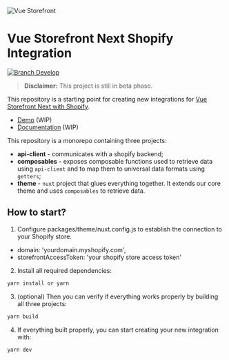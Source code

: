 ![Vue Storefront](https://camo.githubusercontent.com/48c886ac0703e3a46bc0ec963e20f126337229fc/68747470733a2f2f643968687267346d6e767a6f772e636c6f756466726f6e742e6e65742f7777772e76756573746f726566726f6e742e696f2f32383062313964302d6c6f676f2d76735f3062793032633062793032633030303030302e6a7067)

# Vue Storefront Next Shopify Integration

<a href="https://slack.vuestorefront.io">![Branch Develop](https://img.shields.io/badge/community%20chat-slack-FF1493.svg)</a>

> **Disclaimer:** This project is still in beta phase.

This repository is a starting point for creating new integrations for [Vue Storefront Next with Shopify](https://github.com/DivanteLtd/vue-storefront/tree/next).

- [Demo](https://shopify-pwa-beta.aureatelabs.com/) (WIP)
- [Documentation](https://docs-next.vuestorefront.io/shopify/) (WIP)

This repository is a monorepo containing three projects:

- **api-client** - communicates with a shopify backend;
- **composables** - exposes composable functions used to retrieve data using `api-client` and to map them to universal data formats using `getters`;
- **theme** - `nuxt` project that glues everything together. It extends our core theme and uses `composables` to retrieve data.

## How to start?
1. Configure packages/theme/nuxt.config.js to establish the connection to your Shopify store.
- domain: 'yourdomain.myshopify.com',
- storefrontAccessToken: 'your shopify store access token'

2. Install all required dependencies:

```sh
yarn install or yarn
```

3. (optional) Then you can verify if everything works properly by building all three projects:

```sh
yarn build
```

4. If everything built properly, you can start creating your new integration with:

```sh
yarn dev
```
